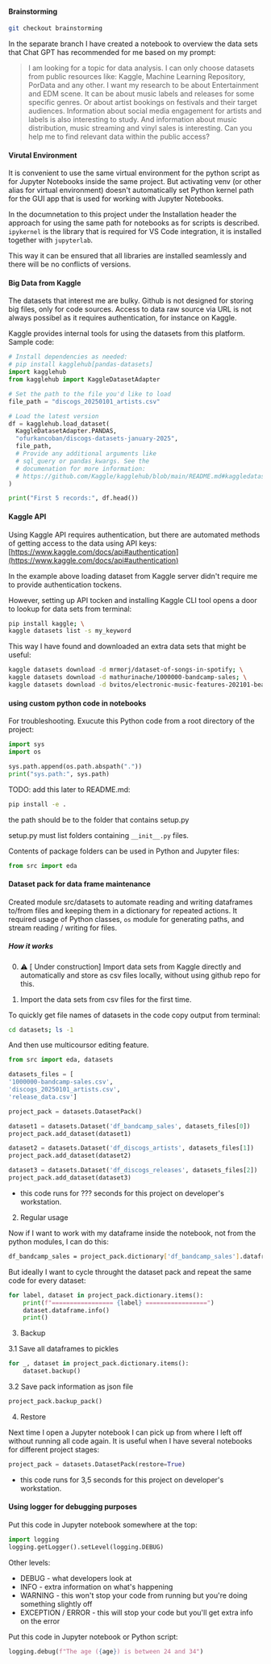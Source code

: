 #### Brainstorming
```bash
git checkout brainstorming
```

In the separate branch I have created a notebook to overview the data sets that Chat GPT has recommended for me based on my prompt:
> I am looking for a topic for data analysis. I can only choose datasets from public resources like: Kaggle, Machine Learning Repository, PorData and any other.
> I want my research to be about Entertainment and EDM scene. 
> It can be about music labels and releases for some specific genres. Or about artist bookings on festivals and their target audiences. Information about social media engagement for artists and labels is also interesting to study. And information about music distribution, music streaming and vinyl sales is interesting.
> Can you help me to find relevant data within the public access?

#### Virutal Environment

It is convenient to use the same virtual environment for the python script as for Jupyter Notebooks inside the same project. But activating venv (or other alias for virtual environment) doesn't automatically set Python kernel path for the GUI app that is used for working with Jupyter Notebooks.

In the documnetation to this project under the Installation header the approach for using the same path for notebooks as for scripts is described. `ipykernel` is the library that is required for VS Code integration, it is installed together with `jupyterlab`.

This way it can be ensured that all libraries are installed seamlessly and there will be no conflicts of versions.

#### Big Data from Kaggle

The datasets that interest me are bulky. Github is not designed for storing big files, only for code sources. Access to data raw source via URL is not always possibel as it requires authentication, for instance on Kaggle.

Kaggle provides internal tools for using the datasets from this platform. Sample code:

```python
# Install dependencies as needed:
# pip install kagglehub[pandas-datasets]
import kagglehub
from kagglehub import KaggleDatasetAdapter

# Set the path to the file you'd like to load
file_path = "discogs_20250101_artists.csv"

# Load the latest version
df = kagglehub.load_dataset(
  KaggleDatasetAdapter.PANDAS,
  "ofurkancoban/discogs-datasets-january-2025",
  file_path,
  # Provide any additional arguments like 
  # sql_query or pandas_kwargs. See the 
  # documenation for more information:
  # https://github.com/Kaggle/kagglehub/blob/main/README.md#kaggledatasetadapterpandas
)

print("First 5 records:", df.head())
```

#### Kaggle API

Using Kaggle API requires authentication, but there are automated methods of getting access to the data using API keys:
[https://www.kaggle.com/docs/api#authentication](https://www.kaggle.com/docs/api#authentication)

In the example above loading dataset from Kaggle server didn't require me to provide authentication tockens. 

However, setting up API tocken and installing Kaggle CLI tool opens a door to lookup for data sets from terminal:

```bash
pip install kaggle; \
kaggle datasets list -s my_keyword
```

This way I have found and downloaded an extra data sets that might be useful:
```bash
kaggle datasets download -d mrmorj/dataset-of-songs-in-spotify; \
kaggle datasets download -d mathurinache/1000000-bandcamp-sales; \
kaggle datasets download -d bvitos/electronic-music-features-202101-beatporttop100
```

#### using custom python code in notebooks

For troubleshooting. Exucute this Python code from a root directory of the project:
```python
import sys
import os

sys.path.append(os.path.abspath(".")) 
print("sys.path:", sys.path)
```

TODO: add this later to README.md:
``` bash
pip install -e .
```
the path should be to the folder that contains setup.py

setup.py must list folders containing `__init__.py` files.

Contents of package folders can be used in Python and Jupyter files:
```python
from src import eda
```

#### Dataset pack for data frame maintenance

Created module src/datasets to automate reading and writing dataframes to/from files and keeping them in a dictionary for repeated actions.
It required usage of Python classes, `os` module for generating paths, and stream reading / writing for files.

##### How it works

0. :warning: [ Under construction] Import data sets from Kaggle directly and automatically and store as csv files locally, without using github repo for this.

1. Import the data sets from csv files for the first time.

To quickly get file names of datasets in the code copy output from terminal:
```bash
cd datasets; ls -1
```
And then use multicoursor editing feature.

```python
from src import eda, datasets

datasets_files = [
'1000000-bandcamp-sales.csv', 
'discogs_20250101_artists.csv', 
'release_data.csv']

project_pack = datasets.DatasetPack()

dataset1 = datasets.Dataset('df_bandcamp_sales', datasets_files[0])
project_pack.add_dataset(dataset1)

dataset2 = datasets.Dataset('df_discogs_artists', datasets_files[1])
project_pack.add_dataset(dataset2)

dataset3 = datasets.Dataset('df_discogs_releases', datasets_files[2])
project_pack.add_dataset(dataset3)
```
- this code runs for ??? seconds for this project on developer's workstation.

2. Regular usage

Now if I want to work with my dataframe inside the notebook, not from the python modules, I can do this:
```bash
df_bandcamp_sales = project_pack.dictionary['df_bandcamp_sales'].dataframe.copy()
```

But ideally I want to cycle throught the dataset pack and repeat the same code for every dataset:
```python
for label, dataset in project_pack.dictionary.items():
    print(f"================= {label} =================")
    dataset.dataframe.info()
    print()
```

3. Backup

3.1 Save all dataframes to pickles

```python
for _, dataset in project_pack.dictionary.items():
    dataset.backup()
```

3.2 Save pack information as json file
```python
project_pack.backup_pack()
```

4. Restore

Next time I open a Jupyter notebook I can pick up from where I left off without running all code again.
It is useful when I have several notebooks for different project stages:
```python
project_pack = datasets.DatasetPack(restore=True)
```
- this code runs for 3,5 seconds for this project on developer's workstation.

#### Using logger for debugging purposes

Put this code in Jupyter notebook somewhere at the top:
```python
import logging
logging.getLogger().setLevel(logging.DEBUG)
```

Other levels:
- DEBUG - what developers look at
- INFO - extra information on what's happening
- WARNING - this won't stop your code from running but you're doing something slightly off
- EXCEPTION / ERROR - this will stop your code but you'll get extra info on the error

Put this code in Jupyter notebook or Python script:
```python
logging.debug(f"The age ({age}) is between 24 and 34")
```

